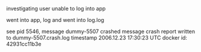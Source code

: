 investigating user unable to log into app

went into app, log and went into log.log

see pid 5546, message dummy-5507 crashed
message crash report written to dummy-5507.crash.log
timestamp 2006.12.23 17:30:23 UTC
docker id: 42931cc11b3e
